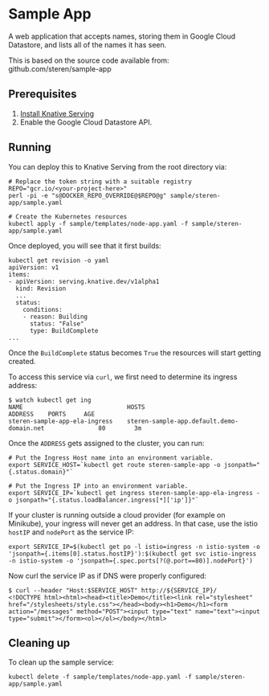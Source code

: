 # Sample App

A web application that accepts names, storing them in Google Cloud Datastore, and
lists all of the names it has seen.

This is based on the source code available from: github.com/steren/sample-app

## Prerequisites

1. [Install Knative Serving](https://github.com/knative/install/blob/master/README.md)
1. Enable the Google Cloud Datastore API.

## Running

You can deploy this to Knative Serving from the root directory via:
```shell
# Replace the token string with a suitable registry
REPO="gcr.io/<your-project-here>"
perl -pi -e "s@DOCKER_REPO_OVERRIDE@$REPO@g" sample/steren-app/sample.yaml

# Create the Kubernetes resources
kubectl apply -f sample/templates/node-app.yaml -f sample/steren-app/sample.yaml
```

Once deployed, you will see that it first builds:

```shell
kubectl get revision -o yaml
apiVersion: v1
items:
- apiVersion: serving.knative.dev/v1alpha1
  kind: Revision
  ...
  status:
    conditions:
    - reason: Building
      status: "False"
      type: BuildComplete
...
```

Once the `BuildComplete` status becomes `True` the resources will start getting created.


To access this service via `curl`, we first need to determine its ingress address:
```shell
$ watch kubectl get ing
NAME                             HOSTS                                        ADDRESS    PORTS     AGE
steren-sample-app-ela-ingress    steren-sample-app.default.demo-domain.net               80        3m
```

Once the `ADDRESS` gets assigned to the cluster, you can run:

```shell
# Put the Ingress Host name into an environment variable.
export SERVICE_HOST=`kubectl get route steren-sample-app -o jsonpath="{.status.domain}"`

# Put the Ingress IP into an environment variable.
export SERVICE_IP=`kubectl get ingress steren-sample-app-ela-ingress -o jsonpath="{.status.loadBalancer.ingress[*]['ip']}"`
```

If your cluster is running outside a cloud provider (for example on Minikube),
your ingress will never get an address. In that case, use the istio `hostIP` and `nodePort` as the service IP:

```shell
export SERVICE_IP=$(kubectl get po -l istio=ingress -n istio-system -o 'jsonpath={.items[0].status.hostIP}'):$(kubectl get svc istio-ingress -n istio-system -o 'jsonpath={.spec.ports[?(@.port==80)].nodePort}')
```

Now curl the service IP as if DNS were properly configured:

```shell
$ curl --header "Host:$SERVICE_HOST" http://${SERVICE_IP}/
<!DOCTYPE html><html><head><title>Demo</title><link rel="stylesheet" href="/stylesheets/style.css"></head><body><h1>Demo</h1><form action="/messages" method="POST"><input type="text" name="text"><input type="submit"></form><ol></ol></body></html>
```

## Cleaning up

To clean up the sample service:

```shell
kubectl delete -f sample/templates/node-app.yaml -f sample/steren-app/sample.yaml
```
